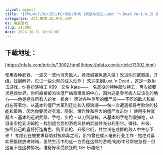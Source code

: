 ```yaml
---
layout: mypost
title: "[FPS/ACT/3D/汉化/PC/动态/步兵 ]欲望与死亡—Lust 'n Dead Ver1.0.15 完结 [5.5G]"
categories: ACT,策略,3D,步兵,动作
os: 电脑游戏
slug: a13002
date: 2024-10-31 10:07:00
---
```


## 下载地址：

[https://qfafa.com/article/13002.html](https://qfafa.com/article/13002.html)

使用各种武器，一波又一波地消灭敌人，拯救城镇免遭入侵！改进你的武器库，升级，找到解药，见证一些火辣的成人动作！
欢迎来到Lust 'n Dead ，这是一款射击游戏，你将扮演特工 K69，又名 Kate——一名退役的特种部队特工，再次被要求拯救世界。你将直接被派往僵尸病毒爆发的中心，因为这是零号病人应该在的地方——他是拯救所有人的唯一机会！
面对各种类型的僵尸波——不同的敌人和挑战在等着你。从基本的僵尸大军到迁徙和入侵浪潮——每一次遭遇都将考验你的技能和策略，因为你要面对有毒、隐形、爆炸性和巨大的僵尸攻击你！
使用多种武器库 - 基本的近战武器、手枪、步枪 - 从刀到球棒，从基本的手枪到霰弹枪，从狙击步枪到汤姆枪 - 找到适合您的游戏风格的武器并充分利用它。赚钱、升级、按照自己的喜好打造角色、购买新枪、升级它们，并尝试在成群的敌人中生存下来！
考虑到在被要求帮助对抗病毒之前，凯特曾在成人电影行业工作 - 她绝对喜欢把蛋糕放进烤箱，虽然生活中的这一方面在这样的游戏/电影中经常被忽视 - 但这里不是这种情况。准备好享受疯狂的 18+ 乐趣吧！
